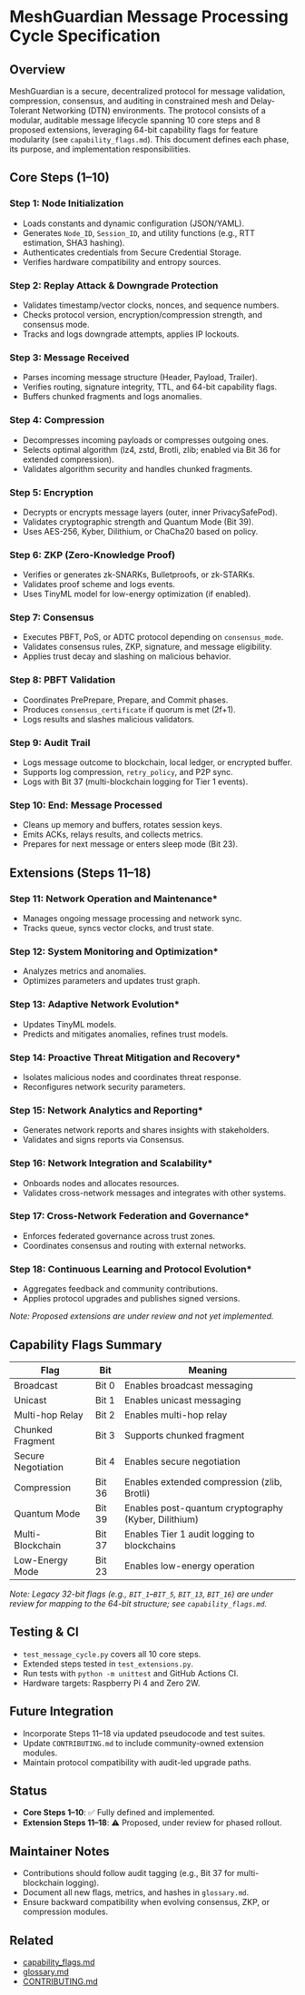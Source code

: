 # MeshGuardian Message Processing Cycle Specification

## Overview
MeshGuardian is a secure, decentralized protocol for message validation, compression, consensus, and auditing in constrained mesh and Delay-Tolerant Networking (DTN) environments. The protocol consists of a modular, auditable message lifecycle spanning 10 core steps and 8 proposed extensions, leveraging 64-bit capability flags for feature modularity (see `capability_flags.md`). This document defines each phase, its purpose, and implementation responsibilities.

## Core Steps (1–10)

### Step 1: Node Initialization
- Loads constants and dynamic configuration (JSON/YAML).
- Generates `Node_ID`, `Session_ID`, and utility functions (e.g., RTT estimation, SHA3 hashing).
- Authenticates credentials from Secure Credential Storage.
- Verifies hardware compatibility and entropy sources.

### Step 2: Replay Attack & Downgrade Protection
- Validates timestamp/vector clocks, nonces, and sequence numbers.
- Checks protocol version, encryption/compression strength, and consensus mode.
- Tracks and logs downgrade attempts, applies IP lockouts.

### Step 3: Message Received
- Parses incoming message structure (Header, Payload, Trailer).
- Verifies routing, signature integrity, TTL, and 64-bit capability flags.
- Buffers chunked fragments and logs anomalies.

### Step 4: Compression
- Decompresses incoming payloads or compresses outgoing ones.
- Selects optimal algorithm (lz4, zstd, Brotli, zlib; enabled via Bit 36 for extended compression).
- Validates algorithm security and handles chunked fragments.

### Step 5: Encryption
- Decrypts or encrypts message layers (outer, inner PrivacySafePod).
- Validates cryptographic strength and Quantum Mode (Bit 39).
- Uses AES-256, Kyber, Dilithium, or ChaCha20 based on policy.

### Step 6: ZKP (Zero-Knowledge Proof)
- Verifies or generates zk-SNARKs, Bulletproofs, or zk-STARKs.
- Validates proof scheme and logs events.
- Uses TinyML model for low-energy optimization (if enabled).

### Step 7: Consensus
- Executes PBFT, PoS, or ADTC protocol depending on `consensus_mode`.
- Validates consensus rules, ZKP, signature, and message eligibility.
- Applies trust decay and slashing on malicious behavior.

### Step 8: PBFT Validation
- Coordinates PrePrepare, Prepare, and Commit phases.
- Produces `consensus_certificate` if quorum is met (2f+1).
- Logs results and slashes malicious validators.

### Step 9: Audit Trail
- Logs message outcome to blockchain, local ledger, or encrypted buffer.
- Supports log compression, `retry_policy`, and P2P sync.
- Logs with Bit 37 (multi-blockchain logging for Tier 1 events).

### Step 10: End: Message Processed
- Cleans up memory and buffers, rotates session keys.
- Emits ACKs, relays results, and collects metrics.
- Prepares for next message or enters sleep mode (Bit 23).

## Extensions (Steps 11–18)

### Step 11: Network Operation and Maintenance*
- Manages ongoing message processing and network sync.
- Tracks queue, syncs vector clocks, and trust state.

### Step 12: System Monitoring and Optimization*
- Analyzes metrics and anomalies.
- Optimizes parameters and updates trust graph.

### Step 13: Adaptive Network Evolution*
- Updates TinyML models.
- Predicts and mitigates anomalies, refines trust models.

### Step 14: Proactive Threat Mitigation and Recovery*
- Isolates malicious nodes and coordinates threat response.
- Reconfigures network security parameters.

### Step 15: Network Analytics and Reporting*
- Generates network reports and shares insights with stakeholders.
- Validates and signs reports via Consensus.

### Step 16: Network Integration and Scalability*
- Onboards nodes and allocates resources.
- Validates cross-network messages and integrates with other systems.

### Step 17: Cross-Network Federation and Governance*
- Enforces federated governance across trust zones.
- Coordinates consensus and routing with external networks.

### Step 18: Continuous Learning and Protocol Evolution*
- Aggregates feedback and community contributions.
- Applies protocol upgrades and publishes signed versions.

*Note: Proposed extensions are under review and not yet implemented.*

## Capability Flags Summary

| Flag             | Bit       | Meaning                              |
|------------------|-----------|--------------------------------------|
| Broadcast        | Bit 0     | Enables broadcast messaging          |
| Unicast          | Bit 1     | Enables unicast messaging            |
| Multi-hop Relay  | Bit 2     | Enables multi-hop relay              |
| Chunked Fragment | Bit 3     | Supports chunked fragment            |
| Secure Negotiation | Bit 4   | Enables secure negotiation           |
| Compression      | Bit 36    | Enables extended compression (zlib, Brotli) |
| Quantum Mode     | Bit 39    | Enables post-quantum cryptography (Kyber, Dilithium) |
| Multi-Blockchain | Bit 37    | Enables Tier 1 audit logging to blockchains |
| Low-Energy Mode  | Bit 23    | Enables low-energy operation         |

*Note: Legacy 32-bit flags (e.g., `BIT_1`–`BIT_5`, `BIT_13`, `BIT_16`) are under review for mapping to the 64-bit structure; see `capability_flags.md`.*

## Testing & CI
- `test_message_cycle.py` covers all 10 core steps.
- Extended steps tested in `test_extensions.py`.
- Run tests with `python -m unittest` and GitHub Actions CI.
- Hardware targets: Raspberry Pi 4 and Zero 2W.

## Future Integration
- Incorporate Steps 11–18 via updated pseudocode and test suites.
- Update `CONTRIBUTING.md` to include community-owned extension modules.
- Maintain protocol compatibility with audit-led upgrade paths.

## Status
- **Core Steps 1–10**: ✅ Fully defined and implemented.
- **Extension Steps 11–18**: ⚠️ Proposed, under review for phased rollout.

## Maintainer Notes
- Contributions should follow audit tagging (e.g., Bit 37 for multi-blockchain logging).
- Document all new flags, metrics, and hashes in `glossary.md`.
- Ensure backward compatibility when evolving consensus, ZKP, or compression modules.

## Related
- [capability_flags.md](./capability_flags.md)
- [glossary.md](./glossary.md)
- [CONTRIBUTING.md](./CONTRIBUTING.md)